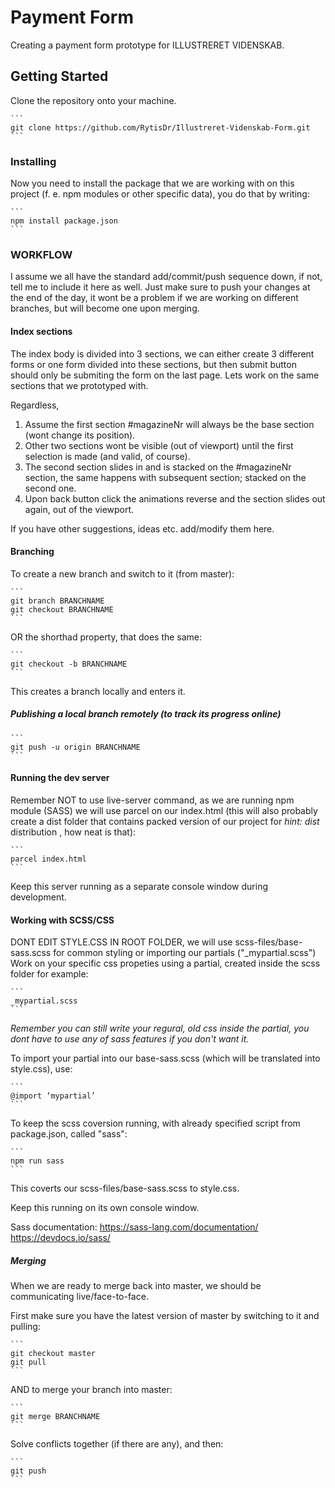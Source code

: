# Payment Form

Creating a payment form prototype for ILLUSTRERET VIDENSKAB.

## Getting Started

Clone the repository onto your machine.

    ```
    git clone https://github.com/RytisDr/Illustreret-Videnskab-Form.git
    ```

### Installing

Now you need to install the package that we are working with on this project (f. e. npm modules or other specific data), you do that by writing:

    ```
    npm install package.json
    ```

### WORKFLOW

I assume we all have the standard add/commit/push sequence down, if not, tell me to include it here as well.
Just make sure to push your changes at the end of the day, it wont be a problem if we are working on different branches, but will become one upon merging.

#### Index sections

The index body is divided into 3 sections, we can either create 3 different forms or one form divided into these sections,
but then submit button should only be submiting the form on the last page. Lets work on the same sections that we prototyped with.

Regardless,

1. Assume the first section #magazineNr will always be the base section (wont change its position).
2. Other two sections wont be visible (out of viewport) until the first selection is made (and valid, of course).
3. The second section slides in and is stacked on the #magazineNr section, the same happens with subsequent section; stacked on the second one.
4. Upon back button click the animations reverse and the section slides out again, out of the viewport.

If you have other suggestions, ideas etc. add/modify them here.

#### Branching

To create a new branch and switch to it (from master):

    ```
    git branch BRANCHNAME
    git checkout BRANCHNAME
    ```

OR the shorthad property, that does the same:

    ```
    git checkout -b BRANCHNAME
    ```

This creates a branch locally and enters it.

##### Publishing a local branch remotely (to track its progress online)

    ```
    git push -u origin BRANCHNAME
    ```

#### Running the dev server

Remember NOT to use live-server command, as we are running npm module (SASS) we will use parcel on our index.html
(this will also probably create a dist folder that contains packed version of our project for _hint: dist_ distribution , how neat is that):

    ```
    parcel index.html
    ```

Keep this server running as a separate console window during development.

#### Working with SCSS/CSS

DONT EDIT STYLE.CSS IN ROOT FOLDER, we will use scss-files/base-sass.scss for common styling or importing our partials ("\_mypartial.scss")
Work on your specific css propeties using a partial, created inside the scss folder for example:

    ```
    _mypartial.scss
    ```

_Remember you can still write your regural, old css inside the partial, you dont have to use any of sass features if you don't want it._

To import your partial into our base-sass.scss (which will be translated into style.css), use:

    ```
    @import ‘mypartial’
    ```

To keep the scss coversion running, with already specified script from package.json, called "sass":

    ```
    npm run sass
    ```

This coverts our scss-files/base-sass.scss to style.css.

Keep this running on its own console window.

Sass documentation:
https://sass-lang.com/documentation/
https://devdocs.io/sass/

##### Merging

When we are ready to merge back into master, we should be communicating live/face-to-face.

First make sure you have the latest version of master by switching to it and pulling:

    ```
    git checkout master
    git pull
    ```

AND to merge your branch into master:

    ```
    git merge BRANCHNAME
    ```

Solve conflicts together (if there are any), and then:

    ```
    git push
    ```
